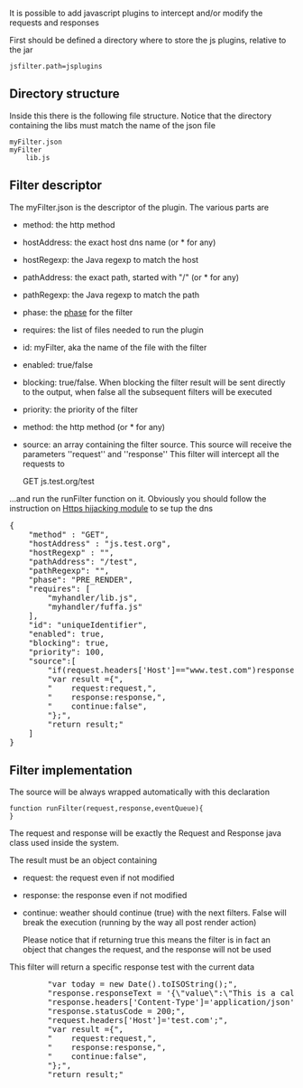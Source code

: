 It is possible to add javascript plugins to intercept and/or modify the requests and responses

First should be defined a directory where to store the js plugins, relative to the jar

    jsfilter.path=jsplugins

## Directory structure

Inside this there is the following file structure.
Notice that the directory containing the libs must match the name of the json file

    myFilter.json
    myFilter
        lib.js

## Filter descriptor

The myFilter.json is the descriptor of the plugin. The various parts are

* method: the http method
* hostAddress: the exact host dns name (or * for any)
* hostRegexp: the Java regexp to match the host
* pathAddress: the exact path, started with "/" (or * for any)
* pathRegexp: the Java regexp to match the path
* phase: the [phase](docs/lifecyvle.md) for the filter
* requires: the list of files needed to run the plugin
* id: myFilter, aka the name of the file with the filter
* enabled: true/false
* blocking: true/false. When blocking the filter result will be sent directly to 
the output, when false all the subsequent filters will be executed
* priority: the priority of the filter
* method: the http method (or * for any)
* source: an array containing the filter source. This source will receive the parameters ''request'' and ''response''
This filter will intercept all the requests to

    GET js.test.org/test

...and run the runFilter function on it. Obviously you should follow the
instruction on [Https hijacking module](../https.md) to se tup the dns

<pre>
{
    "method" : "GET",
    "hostAddress" : "js.test.org",
    "hostRegexp" : "",
    "pathAddress": "/test",
    "pathRegexp": "",
    "phase": "PRE_RENDER",
    "requires": [
        "myhandler/lib.js",
        "myhandler/fuffa.js"
    ],
    "id": "uniqueIdentifier",
    "enabled": true,
    "blocking": true,
    "priority": 100,
    "source":[
        "if(request.headers['Host']=="www.test.com")response.statusCode=404;",
        "var result ={",
        "    request:request,",
        "    response:response,",
        "    continue:false",
        "};",
        "return result;"
    ]
}
</pre>

## Filter implementation

The source will be always wrapped automatically with this declaration

    function runFilter(request,response,eventQueue){
    }

The request and response will be exactly the Request and Response java class used inside the
system.

The result must be an object containing

* request: the request even if not modified
* response: the response even if not modified
* continue: weather should continue (true) with the next filters. False will break the execution (running by the way all post render action) 

    Please notice that if returning true this means the filter is in fact 
    an object that changes the request, and the response will not be used

This filter will return a specific response test with the current data
<pre>
        "var today = new Date().toISOString();",
        "response.responseText = '{\"value\":\"This is a calculated javascript response\",\"date\":\"'+today+'\"}';",
        "response.headers['Content-Type']='application/json';",
        "response.statusCode = 200;",
        "request.headers['Host']='test.com';",
        "var result ={",
        "    request:request,",
        "    response:response,",
        "    continue:false",
        "};",
        "return result;"
</pre>